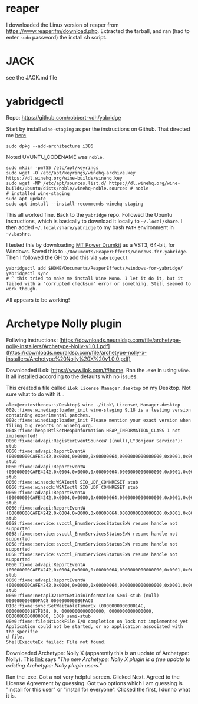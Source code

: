 # reaper

I downloaded the Linux version of reaper from https://www.reaper.fm/download.php. Extracted the tarball, and ran (had to enter `sudo` password) the install sh script.

# JACK

see the JACK.md file

# yabridgectl

Repo: https://github.com/robbert-vdh/yabridge

Start by install `wine-staging` as per the instructions on Github. That directed me [here](https://gitlab.winehq.org/wine/wine/-/wikis/Debian-Ubuntu)

```
sudo dpkg --add-architecture i386
```

Noted UVUNTU_CODENAME was `noble`.

```
sudo mkdir -pm755 /etc/apt/keyrings
sudo wget -O /etc/apt/keyrings/winehq-archive.key https://dl.winehq.org/wine-builds/winehq.key
sudo wget -NP /etc/apt/sources.list.d/ https://dl.winehq.org/wine-builds/ubuntu/dists/noble/winehq-noble.sources # noble
# installed wine-staging
sudo apt update
sudo apt install --install-recommends winehq-staging
```

This all worked fine. Back to the `yabridge` repo. Followed the Ubuntu instructions, which is basically to download it locally to `~/.local/share`. I then added `~/.local/share/yabridge` to my bash `PATH` environment in `~/.bashrc`.

I tested this by downloading [MT Power Drumkit](https://www.powerdrumkit.com/download76187.php) as a VST3, 64-bit, for Windows. Saved this to `~/Documents/ReaperEffects/windows-for-yabridge`. Then I followed the GH to add this via `yabridgectl`

```
yabridgectl add $HOME/Documents/ReaperEffects/windows-for-yabridge/
yabridgectl sync
# ^ this tried to make me install Wine Mono. I let it do it, but it failed with a "corrupted checksum" error or something. Still seemed to work though.
```

All appears to be working!

# Archetype Nolly plugin

Follwing instructions: [https://downloads.neuraldsp.com/file/archetype-nolly-installers/Archetype-Nolly-v1.0.1.pdf](https://downloads.neuraldsp.com/file/archetype-nolly-x-installers/Archetype%20Nolly%20X%20v1.0.0.pdf)

Downloaded iLok: https://www.ilok.com/#!home. Ran the .exe in using `wine`. It all installed according to the defaults with no issues.

This created a file called `iLok License Manager.desktop` on my Desktop. Not sure what to do with it...

```
alex@eratosthenes:~/Desktop$ wine ./iLok\ License\ Manager.desktop 
002c:fixme:winediag:loader_init wine-staging 9.18 is a testing version containing experimental patches.
002c:fixme:winediag:loader_init Please mention your exact version when filing bug reports on winehq.org.
0048:fixme:heap:RtlSetHeapInformation HEAP_INFORMATION_CLASS 1 not implemented!
0060:fixme:advapi:RegisterEventSourceW ((null),L"Bonjour Service"): stub
0060:fixme:advapi:ReportEventA (00000000CAFE4242,0x0004,0x0000,0x00000064,0000000000000000,0x0001,0x00000000,0000000000B0FA50,0000000000000000): stub
0060:fixme:advapi:ReportEventW (00000000CAFE4242,0x0004,0x0000,0x00000064,0000000000000000,0x0001,0x00000000,00000000006F1F60,0000000000000000): stub
0060:fixme:winsock:WSAIoctl SIO_UDP_CONNRESET stub
0060:fixme:winsock:WSAIoctl SIO_UDP_CONNRESET stub
0060:fixme:advapi:ReportEventA (00000000CAFE4242,0x0004,0x0000,0x00000064,0000000000000000,0x0001,0x00000000,0000000000B0FA50,0000000000000000): stub
0060:fixme:advapi:ReportEventW (00000000CAFE4242,0x0004,0x0000,0x00000064,0000000000000000,0x0001,0x00000000,00000000006F1F60,0000000000000000): stub
0058:fixme:service:svcctl_EnumServicesStatusExW resume handle not supported
0058:fixme:service:svcctl_EnumServicesStatusExW resume handle not supported
0058:fixme:service:svcctl_EnumServicesStatusExW resume handle not supported
0058:fixme:service:svcctl_EnumServicesStatusExW resume handle not supported
0060:fixme:advapi:ReportEventA (00000000CAFE4242,0x0004,0x0000,0x00000064,0000000000000000,0x0001,0x00000000,0000000000B0FA50,0000000000000000): stub
0060:fixme:advapi:ReportEventW (00000000CAFE4242,0x0004,0x0000,0x00000064,0000000000000000,0x0001,0x00000000,00000000006F1F60,0000000000000000): stub
0060:fixme:netapi32:NetGetJoinInformation Semi-stub (null) 0000000000B0FAC8 0000000000B0FAC0
010c:fixme:sync:SetWaitableTimerEx (000000000000014C, 000000000187FB58, 0, 0000000000000000, 0000000000000000, 0000000000000000, 100) semi-stub
00e0:fixme:file:NtLockFile I/O completion on lock not implemented yet
Application could not be started, or no application associated with the specifie
d file.
ShellExecuteEx failed: File not found.
```

Downloaded Archetype: Nolly X (apparently this is an update of Archetype: Nolly). This [link](https://neuraldsp.com/news/introducing-archetype-nolly-x?srsltid=AfmBOoq-xdGgDwmhjRWKbsQMbJ0Ou9EF7JbWjCNgZJHmSGrh-GKOs4_d) says "_The new Archetype: Nolly X plugin is a free update to existing Archetype: Nolly plugin users._"

Ran the .exe. Got a not very helpful screen. Clicked Next. Agreed to the License Agreement by guessing. Got two options which I am guessing is "install for this user" or "install for everyone". Clicked the first, I dunno what it is.
